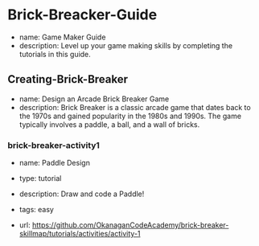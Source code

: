 # Brick-Breacker-Guide
* name: Game Maker Guide
* description: Level up your game making skills by completing the tutorials in this guide.

## Creating-Brick-Breaker
* name: Design an Arcade Brick Breaker Game
* description: Brick Breaker is a classic arcade game that dates back to the 1970s and gained popularity in the 1980s and 1990s. The game typically involves a paddle, a ball, and a wall of bricks.

### brick-breaker-activity1

* name: Paddle Design
* type: tutorial
* description: Draw and code a Paddle!
* tags: easy

* url: https://github.com/OkanaganCodeAcademy/brick-breaker-skillmap/tutorials/activities/activity-1

